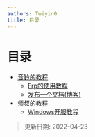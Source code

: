 ```yaml
---
authors: Twiyin0
title: 目录
---
```


# 目录
* [音铃的教程](./README.md)
    * [Frp的使用教程](./frpUse.md)
    * [发布一个文档(博客)](./aboutDocs.md)
* [师叔的教程](./README.md)
    * [Windows开服教程](./winServer.md)

> 更新日期: 2022-04-23

<!--truncate-->
